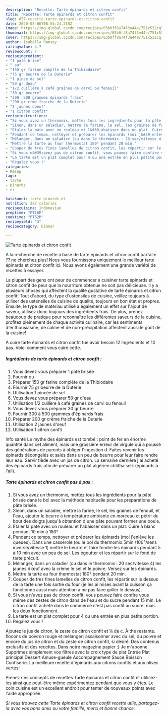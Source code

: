 ```yaml
---
description: "Recette: Tarte épinards et citron confit"
title: "Recette: Tarte épinards et citron confit"
slug: 657-recette-tarte-epinards-et-citron-confit
date: 2020-08-06T08:55:24.218Z
image: https://img-global.cpcdn.com/recipes/03b0ff8a74f3e44e/751x532cq70/tarte-epinards-et-citron-confit-photo-principale-de-la-recette.jpg
thumbnail: https://img-global.cpcdn.com/recipes/03b0ff8a74f3e44e/751x532cq70/tarte-epinards-et-citron-confit-photo-principale-de-la-recette.jpg
cover: https://img-global.cpcdn.com/recipes/03b0ff8a74f3e44e/751x532cq70/tarte-epinards-et-citron-confit-photo-principale-de-la-recette.jpg
author: Isabella Ramsey
ratingvalue: 4.7
reviewcount: 7
recipeingredient:
- "1 pate brise"
- " ou"
- "150 gr farine complte de la Thibiodaire"
- "75 gr beurre de la Duterie"
- "1 pince de sel"
- "50 gr deau"
- "1/2 cuillère à café graines de carvi ou fenouil"
- "30 gr beurre"
- "300  500 grammes dpinards frais"
- "200 gr crme fraiche de la Duterie"
- "2 jaunes doeuf"
- "1 citron confit"
recipeinstructions:
- "Si vous avez un thermomix, mettez tous les ingrédients pour la pâte brisée dans le bol avec la méthode habituelle pour les préparations de pâte brisée."
- "Sinon, dans un saladier, mettre la farine, le sel, les graines de fenouil, et l&#39;eau, ajouter le beurre à température ambiante en morceau et pétrir du bout des doigts jusqu&#39;à obtention d&#39;une pâte pouvant former une boule."
- "Etaler la pate avec un rouleau et l&#39;abaisser dans un plat. Cuire à blanc pendant 10 min à 180°"
- "Pendant ce temps, nettoyer et préparer les épinards (moi j&#39;enlève les queues). Dans une casserole (ou le bol du thermomix 5min /100°/sens inverse/vitesse 1) mettre le beurre et faire fondre les épinards pendant 5 à 10 min avec un peu de sel. Les égoutter et les répartir sur le fond de tarte précuit."
- "Mélanger, dans un saladier (ou dans le thermomix : 20 sec/vitesse 4) les jaunes d’œuf avec la crème le sel et le poivre. Versez sur les épinards."
- "Mettre la tarte au four thermostat 180° pendant 20 min."
- "Couper de très fines lamelles de citron confit, les répartir sur le dessus de la tarte une fois sortie du four (je les ai mises avant la cuisson ça fonctionne aussi mais attention à ne pas faire griller le dessus)."
- "Si vous n&#39;avez pas de citron confit, vous pouvez faire confire vous même des zestes de citron dans de l&#39;eau et du sucre pendant 15 min. Le citron confit acheté dans le commerce n&#39;est pas confit au sucre, mais les deux fonctionnent."
- "La tarte est un plat complet pour 4 ou une entrée en plus petite portion."
- "Régalez vous !"
categories:
- Resep
tags:
- tarte
- pinards
- et

katakunci: tarte pinards et 
nutrition: 287 calories
recipecuisine: Indonesian
preptime: "PT16M"
cooktime: "PT52M"
recipeyield: "3"
recipecategory: Dinner

---
```



![Tarte épinards et citron confit](https://img-global.cpcdn.com/recipes/03b0ff8a74f3e44e/751x532cq70/tarte-epinards-et-citron-confit-photo-principale-de-la-recette.jpg)

A la recherche de recette à base de tarte épinards et citron confit parfaite ?? ne cherchez plus! Nous vous fournissons uniquement le meilleur tarte épinards et citron confit ici. Nous avons également une grande variété de recettes à essayer.

La plupart des gens ont peur de commencer à cuisiner tarte épinards et citron confit de peur que la nourriture obtenue ne soit pas délicieuse. Il y a plusieurs choses qui affectent la qualité gustative de tarte épinards et citron confit! Tout d'abord, du type d'ustensiles de cuisine, veillez toujours à utiliser des ustensiles de cuisine de qualité, toujours en bon état et propres. Ensuite, le type de matériau utilisé a également un effet sur l'ajout de saveur, utilisez donc toujours des ingrédients frais. De plus, prenez beaucoup de pratique pour reconnaître les différentes saveurs de la cuisine, profitez pleinement de chaque activité culinaire, car les sentiments d'enthousiasme, de calme et de non-précipitation affectent aussi le goût de la cuisine!

<!--inarticleads1-->

À cuire tarte épinards et citron confit tue avoir besoin 12 Ingrédients et 10 pas. Voici comment vous cuire cette.

##### Ingrédients de tarte épinards et citron confit :

1. Vous devez vous préparer 1 pate brisée
1. Fournir  ou
1. Préparer 150 gr farine complète de la Thibiodaire
1. Fournir 75 gr beurre de la Duterie
1. Utilisation 1 pincée de sel
1. Vous devez vous préparer 50 gr d&#39;eau
1. Utilisation 1/2 cuillère à café graines de carvi ou fenouil
1. Vous devez vous préparer 30 gr beurre
1. Fournir 300 à 500 grammes d&#39;épinards frais
1. Préparer 200 gr crème fraiche de la Duterie
1. Utilisation 2 jaunes d&#39;oeuf
1. Utilisation 1 citron confit


Info santé Le mythe des épinards est tombé : point de fer en énorme quantité dans cet aliment, mais une grossière erreur de virgule qui a poussé des générations de parents à obliger l&#39;ingestion d. Faites revenir les épinards décongelés et salés dans un peu de beurre pour leur faire rendre leur eau. Servir tiède avec un jus de citron. La semaine dernière j&#39;ai acheté des épinards frais afin de préparer un plat algérien chtitha selk (épinards à l&#39;ail). 

<!--inarticleads2-->

##### Tarte épinards et citron confit pas à pas :

1. Si vous avez un thermomix, mettez tous les ingrédients pour la pâte brisée dans le bol avec la méthode habituelle pour les préparations de pâte brisée.
1. Sinon, dans un saladier, mettre la farine, le sel, les graines de fenouil, et l&#39;eau, ajouter le beurre à température ambiante en morceau et pétrir du bout des doigts jusqu&#39;à obtention d&#39;une pâte pouvant former une boule.
1. Etaler la pate avec un rouleau et l&#39;abaisser dans un plat. Cuire à blanc pendant 10 min à 180°
1. Pendant ce temps, nettoyer et préparer les épinards (moi j&#39;enlève les queues). Dans une casserole (ou le bol du thermomix 5min /100°/sens inverse/vitesse 1) mettre le beurre et faire fondre les épinards pendant 5 à 10 min avec un peu de sel. Les égoutter et les répartir sur le fond de tarte précuit.
1. Mélanger, dans un saladier (ou dans le thermomix : 20 sec/vitesse 4) les jaunes d’œuf avec la crème le sel et le poivre. Versez sur les épinards.
1. Mettre la tarte au four thermostat 180° pendant 20 min.
1. Couper de très fines lamelles de citron confit, les répartir sur le dessus de la tarte une fois sortie du four (je les ai mises avant la cuisson ça fonctionne aussi mais attention à ne pas faire griller le dessus).
1. Si vous n&#39;avez pas de citron confit, vous pouvez faire confire vous même des zestes de citron dans de l&#39;eau et du sucre pendant 15 min. Le citron confit acheté dans le commerce n&#39;est pas confit au sucre, mais les deux fonctionnent.
1. La tarte est un plat complet pour 4 ou une entrée en plus petite portion.
1. Régalez vous !


Ajoutez le jus de citron, le zeste de citron confit et ¼ de c. À thé restante. flocons de poivron rouge et mélanger; assaisonner avec du sel, du poivre et encore du jus de citron et du zeste de citron confit, si désiré. Des contenus exclusifs et des recettes. Dans notre magazine papier :) Je m&#39;abonne. Supprimez simplement vos filtres avec la croix type de plat Entrée Plat principal Dessert Amuse-gueule Accompagnement Sauce Boisson Confiserie. La meilleure recette d&#39;épinards aux citrons confits et aux olives vertes! 

<!--inarticleads1-->

<p>
Prenez ces concepts de recettes Tarte épinards et citron confit et utilisez-les ainsi que peut-être même expérimentez pendant que vous y êtes. Le coin cuisine est un excellent endroit pour tenter de nouveaux points avec l'aide appropriée.
</p>

<p>
<i>Si vous trouvez cette Tarte épinards et citron confit recette utile, partagez-la avec vos bons amis ou votre famille, merci et bonne chance.</i>
</p>
